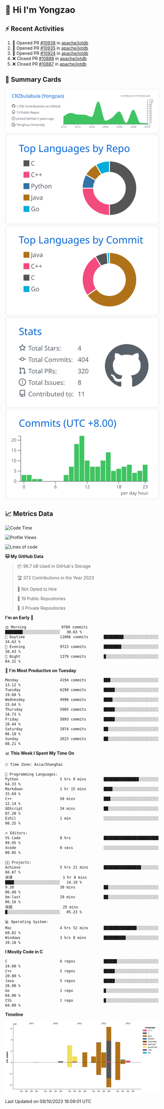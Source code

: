 # 👋 Hi I'm Yongzao

## ⚡ Recent Activities
<!--START_SECTION:activity-->
1. 💪 Opened PR [#10938](https://github.com/apache/iotdb/pull/10938) in [apache/iotdb](https://github.com/apache/iotdb)
2. 💪 Opened PR [#10935](https://github.com/apache/iotdb/pull/10935) in [apache/iotdb](https://github.com/apache/iotdb)
3. 💪 Opened PR [#10924](https://github.com/apache/iotdb/pull/10924) in [apache/iotdb](https://github.com/apache/iotdb)
4. ❌ Closed PR [#10888](https://github.com/apache/iotdb/pull/10888) in [apache/iotdb](https://github.com/apache/iotdb)
5. ❌ Closed PR [#10887](https://github.com/apache/iotdb/pull/10887) in [apache/iotdb](https://github.com/apache/iotdb)
<!--END_SECTION:activity-->

## 🎑 Summary Cards

[![](https://raw.githubusercontent.com/CRZbulabula/CRZbulabula/main/profile-summary-card-output/github/0-profile-details.svg)](https://github.com/vn7n24fzkq/github-profile-summary-cards)
[![](https://raw.githubusercontent.com/CRZbulabula/CRZbulabula/main/profile-summary-card-output/github/1-repos-per-language.svg)](https://github.com/vn7n24fzkq/github-profile-summary-cards) [![](https://raw.githubusercontent.com/CRZbulabula/CRZbulabula/main/profile-summary-card-output/github/2-most-commit-language.svg)](https://github.com/vn7n24fzkq/github-profile-summary-cards)
[![](https://raw.githubusercontent.com/CRZbulabula/CRZbulabula/main/profile-summary-card-output/github/3-stats.svg)](https://github.com/vn7n24fzkq/github-profile-summary-cards) [![](https://raw.githubusercontent.com/CRZbulabula/CRZbulabula/main/profile-summary-card-output/github/4-productive-time.svg)](https://github.com/vn7n24fzkq/github-profile-summary-cards)

## 📈 Metrics Data

<!--START_SECTION:waka-->
![Code Time](http://img.shields.io/badge/Code%20Time-333%20hrs%2016%20mins-blue)

![Profile Views](http://img.shields.io/badge/Profile%20Views-1-blue)

![Lines of code](https://img.shields.io/badge/From%20Hello%20World%20I%27ve%20Written-22.9%20million%20lines%20of%20code-blue)

**🐱 My GitHub Data** 

> 📦 96.7 kB Used in GitHub's Storage 
 > 
> 🏆 372 Contributions in the Year 2023
 > 
> 🚫 Not Opted to Hire
 > 
> 📜 19 Public Repositories 
 > 
> 🔑 3 Private Repositories 
 > 
**I'm an Early 🐤** 

```text
🌞 Morning                9789 commits        ████████░░░░░░░░░░░░░░░░░   30.63 % 
🌆 Daytime                11066 commits       █████████░░░░░░░░░░░░░░░░   34.63 % 
🌃 Evening                9723 commits        ████████░░░░░░░░░░░░░░░░░   30.43 % 
🌙 Night                  1379 commits        █░░░░░░░░░░░░░░░░░░░░░░░░   04.32 % 
```
📅 **I'm Most Productive on Tuesday** 

```text
Monday                   4194 commits        ███░░░░░░░░░░░░░░░░░░░░░░   13.12 % 
Tuesday                  6290 commits        █████░░░░░░░░░░░░░░░░░░░░   19.68 % 
Wednesday                4998 commits        ████░░░░░░░░░░░░░░░░░░░░░   15.64 % 
Thursday                 5985 commits        █████░░░░░░░░░░░░░░░░░░░░   18.73 % 
Friday                   5893 commits        █████░░░░░░░░░░░░░░░░░░░░   18.44 % 
Saturday                 1974 commits        ██░░░░░░░░░░░░░░░░░░░░░░░   06.18 % 
Sunday                   2623 commits        ██░░░░░░░░░░░░░░░░░░░░░░░   08.21 % 
```


📊 **This Week I Spent My Time On** 

```text
🕑︎ Time Zone: Asia/Shanghai

💬 Programming Languages: 
Python                   5 hrs 9 mins        ████████████████░░░░░░░░░   64.33 % 
Markdown                 1 hr 15 mins        ████░░░░░░░░░░░░░░░░░░░░░   15.69 % 
C++                      58 mins             ███░░░░░░░░░░░░░░░░░░░░░░   12.14 % 
GDScript                 34 mins             ██░░░░░░░░░░░░░░░░░░░░░░░   07.20 % 
Ezhil                    1 min               ░░░░░░░░░░░░░░░░░░░░░░░░░   00.25 % 

🔥 Editors: 
VS Code                  8 hrs               █████████████████████████   99.95 % 
Xcode                    0 secs              ░░░░░░░░░░░░░░░░░░░░░░░░░   00.05 % 

🐱‍💻 Projects: 
Achieve                  5 hrs 21 mins       █████████████████░░░░░░░░   66.87 % 
讲课                       1 hr 8 mins         ████░░░░░░░░░░░░░░░░░░░░░   14.19 % 
9.30                     30 mins             ██░░░░░░░░░░░░░░░░░░░░░░░   06.40 % 
bm-last                  29 mins             ██░░░░░░░░░░░░░░░░░░░░░░░   06.16 % 
改题                       25 mins             █░░░░░░░░░░░░░░░░░░░░░░░░   05.23 % 

💻 Operating System: 
Mac                      4 hrs 52 mins       ███████████████░░░░░░░░░░   60.82 % 
Windows                  3 hrs 8 mins        ██████████░░░░░░░░░░░░░░░   39.18 % 
```

**I Mostly Code in C** 

```text
C                        6 repos             ██████░░░░░░░░░░░░░░░░░░░   24.00 % 
C++                      5 repos             █████░░░░░░░░░░░░░░░░░░░░   20.00 % 
Java                     5 repos             █████░░░░░░░░░░░░░░░░░░░░   20.00 % 
Go                       1 repo              █░░░░░░░░░░░░░░░░░░░░░░░░   04.00 % 
CSS                      1 repo              █░░░░░░░░░░░░░░░░░░░░░░░░   04.00 % 
```



**Timeline**

![Lines of Code chart](https://raw.githubusercontent.com/CRZbulabula/CRZbulabula/main/assets/bar_graph.png)


 Last Updated on 09/10/2023 16:09:01 UTC
<!--END_SECTION:waka-->

